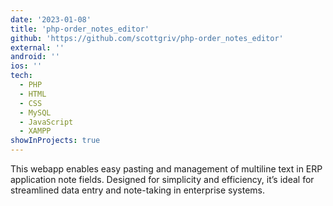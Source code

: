 ```yaml
---
date: '2023-01-08'
title: 'php-order_notes_editor'
github: 'https://github.com/scottgriv/php-order_notes_editor'
external: ''
android: ''
ios: ''
tech:
  - PHP
  - HTML
  - CSS
  - MySQL
  - JavaScript
  - XAMPP
showInProjects: true
---
```


This webapp enables easy pasting and management of multiline text in ERP application note fields. Designed for simplicity and efficiency, it’s ideal for streamlined data entry and note-taking in enterprise systems.
